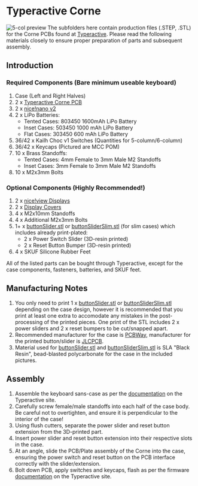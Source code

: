 # Typeractive Corne
![5-col preview](preview.JPG)
The subfolders here contain production files (.STEP, .STL) for the Corne PCBs found at [Typeractive](https://typeractive.xyz). Please read the following materials closely to ensure proper preparation of parts and subsequent assembly. 

## Introduction
### Required Components (Bare minimum useable keyboard)
1. Case (Left and Right Halves)
1. 2 x [Typeractive Corne PCB](https://typeractive.xyz/products/corne-partially-assembled-pcb)
1. 2 x [nice!nano v2](https://typeractive.xyz/products/nice-nano)
1. 2 x LiPo Batteries:
    - Tented Cases: 803450 1600mAh LiPo Battery 
    - Inset Cases: 503450 1000 mAh LiPo Battery
    - Flat Cases: 303450 600 mAh LiPo Battery
1. 36/42 x Kailh Choc v1 Switches (Quantities for 5-column/6-column)
1. 36/42 x Keycaps (Pictured are MCC POM)
1. 10 x Brass Standoffs:
    - Tented Cases: 4mm Female to 3mm Male M2 Standoffs
    - Inset Cases: 3mm Female to 3mm Male M2 Standoffs
1. 10 x M2x3mm Bolts

### Optional Components **(Highly Recommended!)**
1. 2 x [nice!view Displays](https://typeractive.xyz/products/nice-view)
1. 2 x [Display Covers](displayCover.dxf)
1. 4 x M2x10mm Standoffs
1. 4 x Additional M2x3mm Bolts
1. 1+ x [buttonSlider.stl](buttonSlider.stl) or [buttonSliderSlim.stl](buttonSliderSlim.stl) (for slim cases) which includes already print-plated:
    - 2 x Power Switch Slider (3D-resin printed)
    - 2 x Reset Button Bumper (3D-resin printed)
1. 4 x SKUF Silicone Rubber Feet

All of the listed parts can be bought through Typeractive, except for the case components, fasteners, batteries, and SKUF feet. 

## Manufacturing Notes
1. You only need to print 1 x [buttonSlider.stl](buttonSlider.stl) or [buttonSliderSlim.stl](buttonSliderSlim.stl) depending on the case design, however it is recommended that you print at least one extra to accomodate any mistakes in the post-processing of the printed pieces. One print of the STL includes 2 x power sliders and 2 x reset bumpers to be cut/snapped apart.
2. Recommended manufacturer for the case is [PCBWay](https://pcbway.com), manufacturer for the printed button/slider is [JLCPCB](https://jlcpcb.com).
3. Material used for [buttonSlider.stl](buttonSlider.stl) and [buttonSliderSlim.stl](buttonSliderSlim.stl) is SLA "Black Resin", bead-blasted polycarbonate for the case in the included pictures.

## Assembly
1. Assemble the keyboard sans-case as per the [documentation](https://docs.typeractive.xyz/build-guides/corne-wireless) on the Typeractive site.
2. Carefully screw female/male standoffs into each half of the case body. Be careful not to overtighten, and ensure it is perpendicular to the interior of the case!
3. Using flush cutters, separate the power slider and reset button extension from the 3D-printed part. 
4. Insert power slider and reset button extension into their respective slots in the case.
5. At an angle, slide the PCB/Plate assembly of the Corne into the case, ensuring the power switch and reset button on the PCB interface correctly with the slider/extension.
6. Bolt down PCB, apply switches and keycaps, flash as per the firmware [documentation](https://docs.typeractive.xyz/build-guides/corne-wireless)  on the Typeractive site. 
